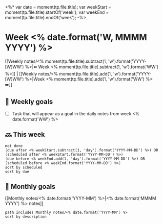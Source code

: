 <%*
  var date = moment(tp.file.title);
  var weekStart = moment(tp.file.title).startOf('week');
  var weekEnd = moment(tp.file.title).endOf('week');
-%>
# Week <% date.format('W, MMMM YYYY') %>

[[Weekly notes/<% moment(tp.file.title).subtract(1, 'w').format('YYYY-[W]WW') %>|⬅️ Week <% moment(tp.file.title).subtract(1, 'w').format('WW') %>]] | [[Weekly notes/<% moment(tp.file.title).add(1, 'w').format('YYYY-[W]WW') %>|Week <% moment(tp.file.title).add(1, 'w').format('WW') %> ➡️]]

## 🥅 Weekly goals

- [ ] Task that will appear as a goal in the daily notes from week <% date.format('WW') %>

## 🔜 This week

```tasks
not done
(due after <% weekStart.subtract(1, 'day').format('YYYY-MM-DD') %>) OR (scheduled after <% weekStart.format('YYYY-MM-DD') %>)
(due before <% weekEnd.add(1, 'day').format('YYYY-MM-DD') %>) OR (scheduled before <% weekEnd.format('YYYY-MM-DD') %>)
sort by scheduled
sort by due
```

## 🎯 Monthly goals

[[Monthly notes/<% date.format('YYYY-MM') %>|<% date.format('MMMM YYYY') %> notes]]

```tasks
path includes Monthly notes/<% date.format('YYYY-MM') %>
sort by description
```
